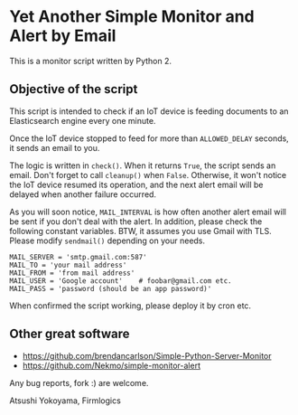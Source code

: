 # Yet Another Simple Monitor and Alert by Email

This is a monitor script written by Python 2.

## Objective of the script

This script is intended to check if an IoT device is feeding documents
to an Elasticsearch engine every one minute.

Once the IoT device stopped to feed for more than ```ALLOWED_DELAY```
seconds, it sends an email to you.

The logic is written in ```check()```.  When it returns ```True```,
the script sends an email.  Don't forget to call ```cleanup()``` when
```False```.  Otherwise, it won't notice the IoT device resumed its
operation, and the next alert email will be delayed when another
failure occurred.

As you will soon notice, ```MAIL_INTERVAL``` is how often another
alert email will be sent if you don't deal with the alert.  In
addition, please check the following constant variables.  BTW, it
assumes you use Gmail with TLS.  Please modify ```sendmail()```
depending on your needs.

````
MAIL_SERVER = 'smtp.gmail.com:587'
MAIL_TO = 'your mail address'
MAIL_FROM = 'from mail address'
MAIL_USER = 'Google account'    # foobar@gmail.com etc.
MAIL_PASS = 'password (should be an app password)'
````

When confirmed the script working, please deploy it by cron etc.

## Other great software

- https://github.com/brendancarlson/Simple-Python-Server-Monitor
- https://github.com/Nekmo/simple-monitor-alert

Any bug reports, fork :) are welcome.

Atsushi Yokoyama, Firmlogics
